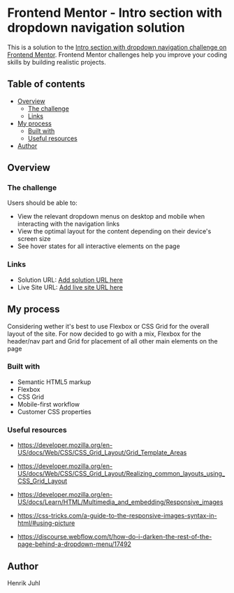 # Frontend Mentor - Intro section with dropdown navigation solution

This is a solution to the [Intro section with dropdown navigation challenge on Frontend Mentor](https://www.frontendmentor.io/challenges/intro-section-with-dropdown-navigation-ryaPetHE5). Frontend Mentor challenges help you improve your coding skills by building realistic projects.

## Table of contents

- [Overview](#overview)
  - [The challenge](#the-challenge)
  - [Links](#links)
- [My process](#my-process)
  - [Built with](#built-with)
  - [Useful resources](#useful-resources)
- [Author](#author)

## Overview

### The challenge

Users should be able to:

- View the relevant dropdown menus on desktop and mobile when interacting with the navigation links
- View the optimal layout for the content depending on their device's screen size
- See hover states for all interactive elements on the page

### Links

- Solution URL: [Add solution URL here](https://github.com/travisdk/intro_section_with_dropdown)
- Live Site URL: [Add live site URL here](https://travisdk.github.io/intro_section_with_dropdown/)

## My process

Considering wether it's best to use Flexbox or CSS Grid for the overall layout of the site.
For now decided to go with a mix, Flexbox for the header/nav part and
Grid for placement of all other main elements on the page

### Built with

- Semantic HTML5 markup
- Flexbox
- CSS Grid
- Mobile-first workflow
- Customer CSS properties

### Useful resources

- https://developer.mozilla.org/en-US/docs/Web/CSS/CSS_Grid_Layout/Grid_Template_Areas
- https://developer.mozilla.org/en-US/docs/Web/CSS/CSS_Grid_Layout/Realizing_common_layouts_using_CSS_Grid_Layout

- https://developer.mozilla.org/en-US/docs/Learn/HTML/Multimedia_and_embedding/Responsive_images
- https://css-tricks.com/a-guide-to-the-responsive-images-syntax-in-html/#using-picture
- https://discourse.webflow.com/t/how-do-i-darken-the-rest-of-the-page-behind-a-dropdown-menu/17492

## Author

Henrik Juhl
